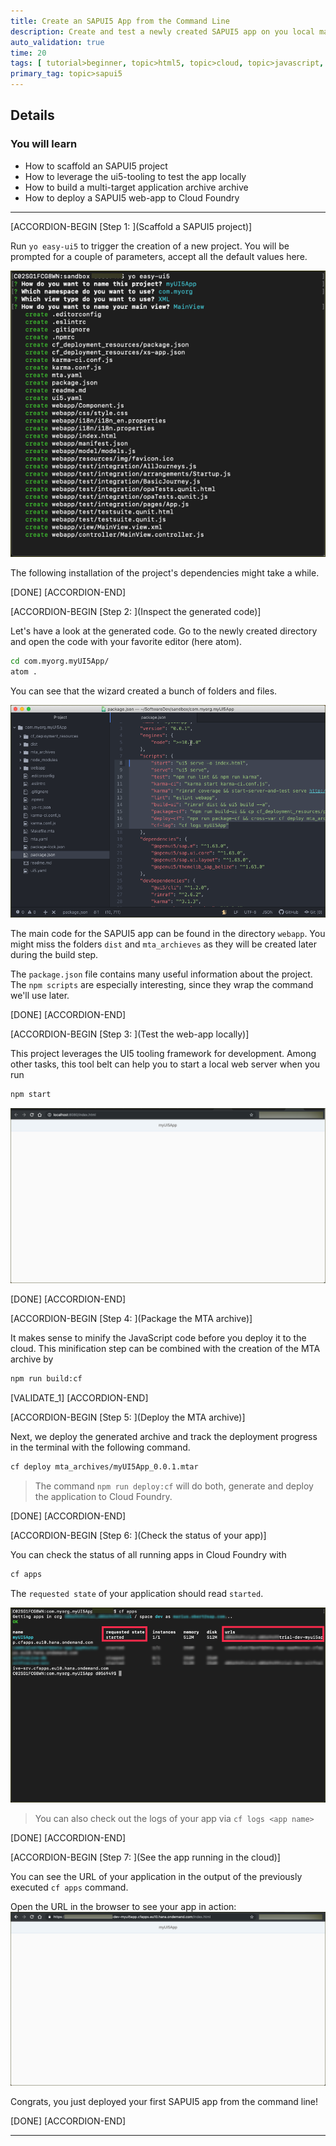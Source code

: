 ```yaml
---
title: Create an SAPUI5 App from the Command Line
description: Create and test a newly created SAPUI5 app on you local machine with the editor of your choice.
auto_validation: true
time: 20
tags: [ tutorial>beginner, topic>html5, topic>cloud, topic>javascript, products>sap-cloud-platform-for-the-cloud-foundry-environment]
primary_tag: topic>sapui5
---
```


## Details
### You will learn
  - How to scaffold an SAPUI5 project
  - How to leverage the ui5-tooling to test the app locally
  - How to build a multi-target application archive archive
  - How to deploy a SAPUI5 web-app to Cloud Foundry

---

[ACCORDION-BEGIN [Step 1: ](Scaffold a SAPUI5 project)]

Run `yo easy-ui5` to trigger the creation of a new project. You will be prompted for a couple of parameters, accept all the default values here.

![yeomangen](./yo.png)

The following installation of the project's dependencies might take a while.


[DONE]
[ACCORDION-END]

[ACCORDION-BEGIN [Step 2: ](Inspect the generated code)]


Let's have a look at the generated code. Go to the newly created directory and open the code with your favorite editor (here atom).

```Bash
cd com.myorg.myUI5App/
atom .
```

You can see that the wizard created a bunch of folders and files.

![atom](./atom.png)

The main code for the SAPUI5 app can be found in the directory `webapp`. You might miss the folders `dist` and `mta_archieves` as they will be created later during the build step.


The `package.json` file contains many useful information about the project. The `npm scripts` are especially interesting, since they wrap the command we'll use later.

[DONE]
[ACCORDION-END]


[ACCORDION-BEGIN [Step 3: ](Test the web-app locally)]

This project leverages the UI5 tooling framework for development. Among other tasks, this tool belt can help you to start a local web server when you run

```Bash
npm start
```

![local](./local.png)


[DONE]
[ACCORDION-END]

[ACCORDION-BEGIN [Step 4: ](Package the MTA archive)]

It makes sense to minify the JavaScript code before you deploy it to the cloud. This minification step can be combined with the creation of the MTA archive by

```Bash
npm run build:cf
```


[VALIDATE_1]
[ACCORDION-END]

[ACCORDION-BEGIN [Step 5: ](Deploy the MTA archive)]

Next, we deploy the generated archive and track the deployment progress in the terminal with the following command.

```Bash
cf deploy mta_archives/myUI5App_0.0.1.mtar
```


> The command `npm run deploy:cf` will do both, generate and deploy the application to Cloud Foundry.

[DONE]
[ACCORDION-END]

[ACCORDION-BEGIN [Step 6: ](Check the status of your app)]

You can check the status of all running apps in Cloud Foundry with
```Bash
cf apps
```

The `requested state` of your application should read `started`.

![cfapps](./cfapps.png)

> You can also check out the logs of your app via `cf logs <app name>`

[DONE]
[ACCORDION-END]

[ACCORDION-BEGIN [Step 7: ](See the app running in the cloud)]

You can see the URL of your application in the output of the previously executed `cf apps` command.

Open the URL in the browser to see your app in action:
![inaction](./cloud.png)

Congrats, you just deployed your first SAPUI5 app from the command line!


[DONE]
[ACCORDION-END]



---
